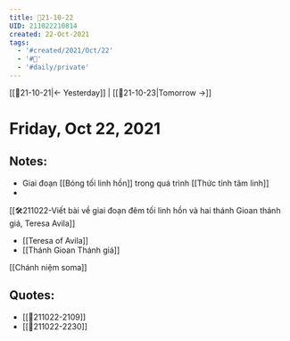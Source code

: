 ```yaml
---
title: 📝21-10-22
UID: 211022210814
created: 22-Oct-2021
tags:
  - '#created/2021/Oct/22'
  - '#📅'
  - '#daily/private'
---
```

[[📝21-10-21|<- Yesterday]] | [[📝21-10-23|Tomorrow ->]]
# Friday, Oct 22, 2021

## Notes:
- Giai đoạn [[Bóng tối linh hồn]] trong quá trình [[Thức tỉnh tâm linh]]
- 
[[🛠️211022-Viết bài về giai đoạn đêm tối linh hồn và hai thánh Gioan thánh giá, Teresa Avila]]
- [[Teresa of Avila]]
- [[Thánh Gioan Thánh giá]]

[[Chánh niệm soma]]

## Quotes:
- [[💬211022-2109]]
- [[💬211022-2230]]